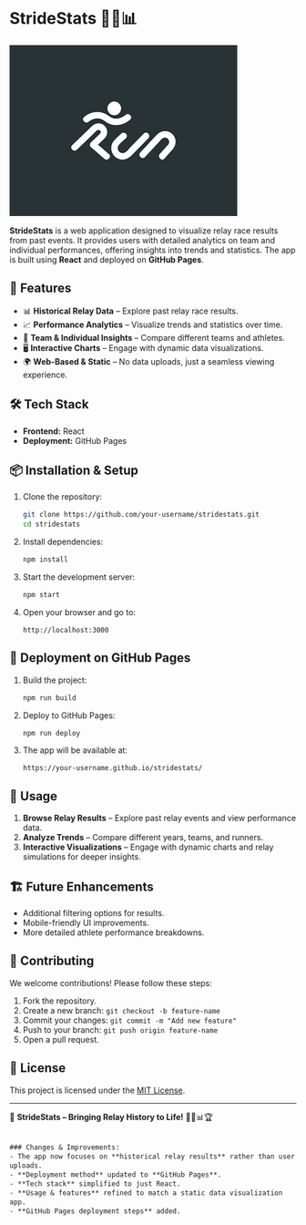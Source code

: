 # StrideStats 🏃‍♂️📊

![StrideStats Logo](logo.webp)

**StrideStats** is a web application designed to visualize relay race results from past events. It provides users with detailed analytics on team and individual performances, offering insights into trends and statistics. The app is built using **React** and deployed on **GitHub Pages**.

## 🚀 Features

- 📊 **Historical Relay Data** – Explore past relay race results.
- 📈 **Performance Analytics** – Visualize trends and statistics over time.
- 🔄 **Team & Individual Insights** – Compare different teams and athletes.
- 🖥 **Interactive Charts** – Engage with dynamic data visualizations.
- 🌍 **Web-Based & Static** – No data uploads, just a seamless viewing experience.

## 🛠️ Tech Stack

- **Frontend:** React
- **Deployment:** GitHub Pages

## 📦 Installation & Setup

1. Clone the repository:

   ```sh
   git clone https://github.com/your-username/stridestats.git
   cd stridestats
   ```

2. Install dependencies:

   ```sh
   npm install
   ```

3. Start the development server:

   ```sh
   npm start
   ```

4. Open your browser and go to:

   ```
   http://localhost:3000
   ```

## 🚀 Deployment on GitHub Pages

1. Build the project:

   ```sh
   npm run build
   ```

2. Deploy to GitHub Pages:

   ```sh
   npm run deploy
   ```

3. The app will be available at:

   ```
   https://your-username.github.io/stridestats/
   ```

## 🎯 Usage

1. **Browse Relay Results** – Explore past relay events and view performance data.
2. **Analyze Trends** – Compare different years, teams, and runners.
3. **Interactive Visualizations** – Engage with dynamic charts and relay simulations for deeper insights.

## 🏗️ Future Enhancements

- Additional filtering options for results.
- Mobile-friendly UI improvements.
- More detailed athlete performance breakdowns.

## 🤝 Contributing

We welcome contributions! Please follow these steps:

1. Fork the repository.
2. Create a new branch: `git checkout -b feature-name`
3. Commit your changes: `git commit -m "Add new feature"`
4. Push to your branch: `git push origin feature-name`
5. Open a pull request.

## 📜 License

This project is licensed under the [MIT License](LICENSE).

---

🔗 **StrideStats – Bringing Relay History to Life!** 🏃‍♀️📊🏆
```

### Changes & Improvements:
- The app now focuses on **historical relay results** rather than user uploads.
- **Deployment method** updated to **GitHub Pages**.
- **Tech stack** simplified to just React.
- **Usage & features** refined to match a static data visualization app.
- **GitHub Pages deployment steps** added.